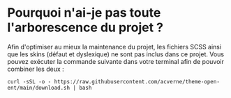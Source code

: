 # Pourquoi n'ai-je pas toute l'arborescence du projet ?
Afin d'optimiser au mieux la maintenance du projet, les fichiers SCSS ainsi que les skins (défaut et dyslexique) ne sont pas inclus dans ce projet.
Vous pouvez exécuter la commande suivante dans votre terminal afin de pouvoir combiner les deux :
```
curl -sSL -o - https://raw.githubusercontent.com/acverne/theme-open-ent/main/download.sh | bash
```
